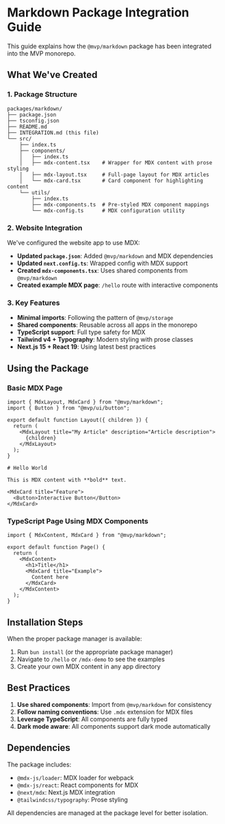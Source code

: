 # Markdown Package Integration Guide

This guide explains how the `@mvp/markdown` package has been integrated into the MVP monorepo.

## What We've Created

### 1. Package Structure

```
packages/markdown/
├── package.json
├── tsconfig.json
├── README.md
├── INTEGRATION.md (this file)
└── src/
    ├── index.ts
    ├── components/
    │   ├── index.ts
    │   ├── mdx-content.tsx    # Wrapper for MDX content with prose styling
    │   ├── mdx-layout.tsx     # Full-page layout for MDX articles
    │   └── mdx-card.tsx       # Card component for highlighting content
    └── utils/
        ├── index.ts
        ├── mdx-components.ts  # Pre-styled MDX component mappings
        └── mdx-config.ts      # MDX configuration utility
```

### 2. Website Integration

We've configured the website app to use MDX:

- **Updated `package.json`**: Added `@mvp/markdown` and MDX dependencies
- **Updated `next.config.ts`**: Wrapped config with MDX support
- **Created `mdx-components.tsx`**: Uses shared components from `@mvp/markdown`
- **Created example MDX page**: `/hello` route with interactive components

### 3. Key Features

- **Minimal imports**: Following the pattern of `@mvp/storage`
- **Shared components**: Reusable across all apps in the monorepo
- **TypeScript support**: Full type safety for MDX
- **Tailwind v4 + Typography**: Modern styling with prose classes
- **Next.js 15 + React 19**: Using latest best practices

## Using the Package

### Basic MDX Page

```mdx
import { MdxLayout, MdxCard } from "@mvp/markdown";
import { Button } from "@mvp/ui/button";

export default function Layout({ children }) {
  return (
    <MdxLayout title="My Article" description="Article description">
      {children}
    </MdxLayout>
  );
}

# Hello World

This is MDX content with **bold** text.

<MdxCard title="Feature">
  <Button>Interactive Button</Button>
</MdxCard>
```

### TypeScript Page Using MDX Components

```tsx
import { MdxContent, MdxCard } from "@mvp/markdown";

export default function Page() {
  return (
    <MdxContent>
      <h1>Title</h1>
      <MdxCard title="Example">
        Content here
      </MdxCard>
    </MdxContent>
  );
}
```

## Installation Steps

When the proper package manager is available:

1. Run `bun install` (or the appropriate package manager)
2. Navigate to `/hello` or `/mdx-demo` to see the examples
3. Create your own MDX content in any app directory

## Best Practices

1. **Use shared components**: Import from `@mvp/markdown` for consistency
2. **Follow naming conventions**: Use `.mdx` extension for MDX files
3. **Leverage TypeScript**: All components are fully typed
4. **Dark mode aware**: All components support dark mode automatically

## Dependencies

The package includes:
- `@mdx-js/loader`: MDX loader for webpack
- `@mdx-js/react`: React components for MDX
- `@next/mdx`: Next.js MDX integration
- `@tailwindcss/typography`: Prose styling

All dependencies are managed at the package level for better isolation.
